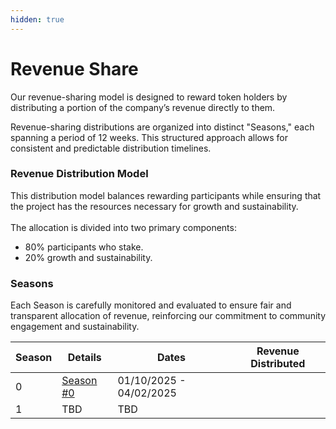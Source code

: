 ```yaml
---
hidden: true
---
```


# Revenue Share

Our revenue-sharing model is designed to reward token holders by distributing a portion of the company’s revenue directly to them.&#x20;

Revenue-sharing distributions are organized into distinct "Seasons," each spanning a period of 12 weeks. This structured approach allows for consistent and predictable distribution timelines.

### Revenue Distribution Model

This distribution model balances rewarding participants while ensuring that the project has the resources necessary for growth and sustainability.\
\
The allocation is divided into two primary components:

* 80% participants who stake.
* 20% growth and sustainability.&#x20;

### Seasons

Each Season is carefully monitored and evaluated to ensure fair and transparent allocation of revenue, reinforcing our commitment to community engagement and sustainability.

| Season | Details                        | Dates                   | Revenue Distributed |
| ------ | ------------------------------ | ----------------------- | ------------------- |
| 0      | [Season #0](season-0-draft.md) | 01/10/2025 - 04/02/2025 |                     |
| 1      | TBD                            | TBD                     |                     |



